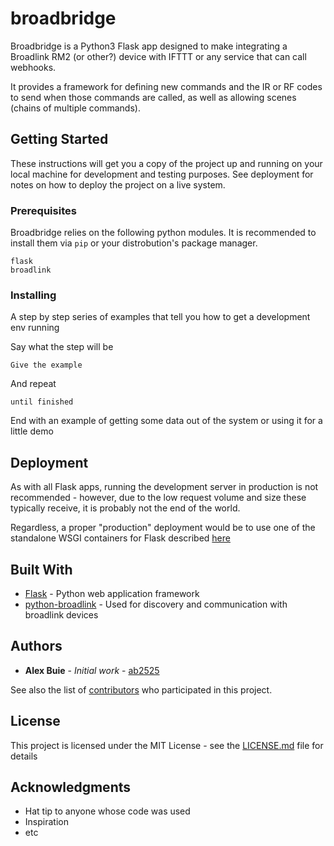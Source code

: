 # broadbridge

Broadbridge is a Python3 Flask app designed to make integrating a Broadlink RM2 (or other?) device with IFTTT or any service that can call webhooks.

It provides a framework for defining new commands and the IR or RF codes to send when those commands are called, as well as allowing scenes (chains of multiple commands).

## Getting Started

These instructions will get you a copy of the project up and running on your local machine for development and testing purposes. See deployment for notes on how to deploy the project on a live system.

### Prerequisites

Broadbridge relies on the following python modules. It is recommended to install them via `pip` or your distrobution's package manager.

```
flask
broadlink

```

### Installing

A step by step series of examples that tell you how to get a development env running

Say what the step will be

```
Give the example
```

And repeat

```
until finished
```

End with an example of getting some data out of the system or using it for a little demo


## Deployment

As with all Flask apps, running the development server in production is not recommended - however, due to the low request volume and size these typically receive, it is probably not the end of the world.

Regardless, a proper "production" deployment would be to use one of the standalone WSGI containers for Flask described [here](http://flask.pocoo.org/docs/1.0/deploying/wsgi-standalone/)

## Built With

* [Flask](http://flask.pocoo.org/docs/1.0/deploying/wsgi-standalone/) - Python web application framework
* [python-broadlink](https://github.com/mjg59/python-broadlink) - Used for discovery and communication with broadlink devices


## Authors

* **Alex Buie** - *Initial work* - [ab2525](https://github.com/ab2525)

See also the list of [contributors](https://github.com/ab2525/broadbridge/contributors) who participated in this project.

## License

This project is licensed under the MIT License - see the [LICENSE.md](LICENSE.md) file for details

## Acknowledgments

* Hat tip to anyone whose code was used
* Inspiration
* etc

